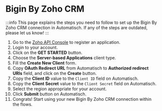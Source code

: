 # Bigin By Zoho CRM

:::info
This page explains the steps you need to follow to set up the Bigin By Zoho CRM
connection in Automatisch. If any of the steps are outdated, please let us know!
:::

1. Go to the [Zoho API Console](https://api-console.zoho.com) to register an application.
2. Login to your account.
3. Click on the **GET STARTED** button.
4. Choose the **Server-based Applications** client type.
5. Fill the **Create New Client** form.
6. Copy **OAuth Redirect URL** from Automatisch to **Authorized redirect URIs** field, and click on the **Create** button.
7. Copy the **Client ID** value to the `Client ID` field on Automatisch.
8. Copy the **Client Secret** value to the `Client Secret` field on Automatisch.
9. Select the region appropriate for your account.
10. Click **Submit** button on Automatisch.
11. Congrats! Start using your new Bigin By Zoho CRM connection within the flows.
